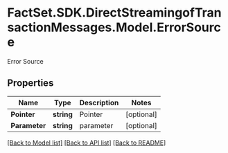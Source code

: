 # FactSet.SDK.DirectStreamingofTransactionMessages.Model.ErrorSource
Error Source

## Properties

Name | Type | Description | Notes
------------ | ------------- | ------------- | -------------
**Pointer** | **string** | Pointer | [optional] 
**Parameter** | **string** | parameter | [optional] 

[[Back to Model list]](../README.md#documentation-for-models) [[Back to API list]](../README.md#documentation-for-api-endpoints) [[Back to README]](../README.md)


